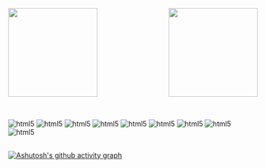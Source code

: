  
<img  height="180em" src="https://github-readme-stats.vercel.app/api?username=juanfsouza&show_icons=true&theme=great-gatsby&include_all_commits=true&count_private=true"/>
  <img align="right" height="180em" src="https://github-readme-stats.vercel.app/api/top-langs/?username=juanfsouza&layout=compact&langs_count=16&theme=great-gatsby"/>
</div>
<br>

##
<div style="display: inline_block"><br/>
  <img aling="center" alt="html5" src="https://icongr.am/devicon/css3-original.svg?size=40&color=currentColor" />

  <img aling="center" alt="html5" src="https://icongr.am/devicon/html5-original.svg?size=40&color=currentColor" />

  <img aling="center" alt="html5" src="https://icongr.am/devicon/python-original.svg?size=40&color=currentColor" />

  <img aling="center" alt="html5" src="https://icongr.am/devicon/react-original.svg?size=40&color=currentColor" />

  <img aling="center" alt="html5" src="https://icongr.am/devicon/sass-original.svg?size=40&color=currentColor" />

  <img aling="center" alt="html5" src="https://icongr.am/devicon/wordpress-original.svg?size=40&color=currentColor" />

  <img aling="center" alt="html5" src="https://icongr.am/devicon/javascript-original.svg?size=40&color=currentColor" />

  <img aling="center" alt="html5" src="https://icongr.am/devicon/nodejs-original.svg?size=40&color=currentColor" />

  <img aling="center" alt="html5" src="https://icongr.am/devicon/webpack-original.svg?size=40&color=currentColor" />
  </div>
 
 ##
 
          
[![Ashutosh's github activity graph](https://github-readme-activity-graph.cyclic.app/graph?username=juanfsouza&bg_color=0a0a0a&color=772c8c&line=6b298e&point=622ec2&area=true&hide_border=true)](https://github.com/ashutosh00710/github-readme-activity-graph)

